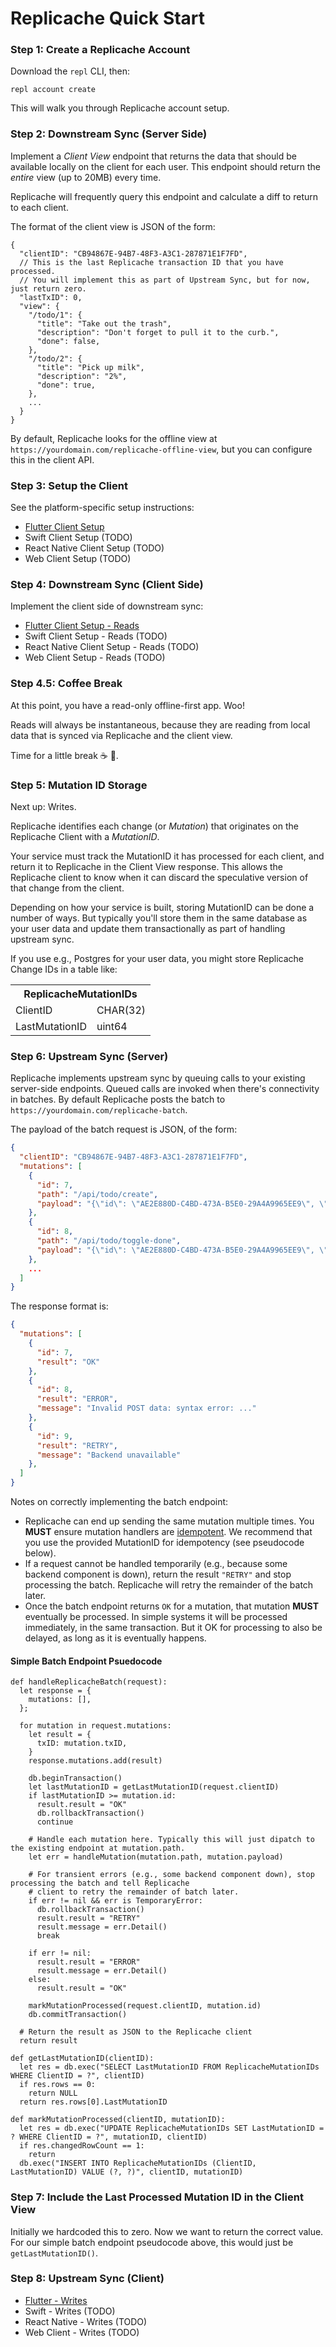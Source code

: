 # Replicache Quick Start

### Step 1: Create a Replicache Account

Download the `repl` CLI, then:

```
repl account create
```

This will walk you through Replicache account setup.

### Step 2: Downstream Sync (Server Side)

Implement a *Client View* endpoint  that returns the data that should be available locally on the client for each user. This endpoint should return the *entire* view (up to 20MB) every time.

Replicache will frequently query this endpoint and calculate a diff to return to each client.

The format of the client view is JSON of the form:

```jsonc
{
  "clientID": "CB94867E-94B7-48F3-A3C1-287871E1F7FD",
  // This is the last Replicache transaction ID that you have processed.
  // You will implement this as part of Upstream Sync, but for now, just return zero.
  "lastTxID": 0,
  "view": {
    "/todo/1": {
      "title": "Take out the trash",
      "description": "Don't forget to pull it to the curb.",
      "done": false,
    },
    "/todo/2": {
      "title": "Pick up milk",
      "description": "2%",
      "done": true,
    },
    ...
  }
}
```

By default, Replicache looks for the offline view at `https://yourdomain.com/replicache-offline-view`, but you can
configure this in the client API.

### Step 3: Setup the Client

See the platform-specific setup instructions:

* [Flutter Client Setup](setup-flutter.md)
* Swift Client Setup (TODO)
* React Native Client Setup (TODO)
* Web Client Setup (TODO)

### Step 4: Downstream Sync (Client Side)

Implement the client side of downstream sync:

* [Flutter Client Setup - Reads](setup-flutter.md#4-read-data)
* Swift Client Setup - Reads (TODO)
* React Native Client Setup - Reads (TODO)
* Web Client Setup - Reads (TODO)

### Step 4.5: Coffee Break

At this point, you have a read-only offline-first app. Woo!

Reads will always be instantaneous, because they are reading from local data that is synced via Replicache and the client view.

Time for a little break ☕️ 🍵.

### Step 5: Mutation ID Storage

Next up: Writes.

Replicache identifies each change (or *Mutation*) that originates on the Replicache Client with a *MutationID*.

Your service must track the MutationID it has processed for each client, and return it to Replicache in the Client View response. This allows the Replicache client to know when it can discard the speculative version of that change from the client.

Depending on how your service is built, storing MutationID can be done a number of ways. But typically you'll store them in the same database as your user data and update them transactionally as part of handling upstream sync.

If you use e.g., Postgres for your user data, you might store Replicache Change IDs in a table like:

<table>
  <tr>
    <th colspan=2>ReplicacheMutationIDs</th>
  </tr>
  <tr>
    <td>ClientID</td>
    <td>CHAR(32)</td>
  </tr>
  <tr>
    <td>LastMutationID</td>
    <td>uint64</td>
  </tr>
</table>

### Step 6: Upstream Sync (Server)

Replicache implements upstream sync by queuing calls to your existing server-side endpoints. Queued calls are invoked when
there's connectivity in batches. By default Replicache posts the batch to `https://yourdomain.com/replicache-batch`.

The payload of the batch request is JSON, of the form:

```json
{
  "clientID": "CB94867E-94B7-48F3-A3C1-287871E1F7FD",
  "mutations": [
    {
      "id": 7,
      "path": "/api/todo/create",
      "payload": "{\"id\": \"AE2E880D-C4BD-473A-B5E0-29A4A9965EE9\", \"title\": \"Take out the trash\", ..."
    },
    {
      "id": 8,
      "path": "/api/todo/toggle-done",
      "payload": "{\"id\": \"AE2E880D-C4BD-473A-B5E0-29A4A9965EE9\", \"done\": true}"
    },
    ...
  ]
}
```

The response format is:

```json
{
  "mutations": [
    {
      "id": 7,
      "result": "OK"
    },
    {
      "id": 8,
      "result": "ERROR",
      "message": "Invalid POST data: syntax error: ..."
    },
    {
      "id": 9,
      "result": "RETRY",
      "message": "Backend unavailable"
    },
  ]
}
```

Notes on correctly implementing the batch endpoint:

* Replicache can end up sending the same mutation multiple times. You **MUST** ensure mutation handlers are [idempotent](https://en.wikipedia.org/wiki/Idempotence#Computer_science_meaning). We recommend that you use the provided MutationID for idempotency (see pseudocode below).
* If a request cannot be handled temporarily (e.g., because some backend component is down), return the result `"RETRY"` and stop processing the batch. Replicache will retry the remainder of the batch later.
* Once the batch endpoint returns `OK` for a mutation, that mutation **MUST** eventually be processed. In simple systems it will be processed immediately, in the same transaction. But it OK for processing to also be delayed, as long as it is eventually happens.

#### Simple Batch Endpoint Psuedocode

```
def handleReplicacheBatch(request):
  let response = {
    mutations: [],
  };

  for mutation in request.mutations:
    let result = {
      txID: mutation.txID,
    }
    response.mutations.add(result)

    db.beginTransaction()
    let lastMutationID = getLastMutationID(request.clientID)
    if lastMutationID >= mutation.id:
      result.result = "OK"
      db.rollbackTransaction()
      continue
  
    # Handle each mutation here. Typically this will just dipatch to the existing endpoint at mutation.path.
    let err = handleMutation(mutation.path, mutation.payload)

    # For transient errors (e.g., some backend component down), stop processing the batch and tell Replicache
    # client to retry the remainder of batch later.
    if err != nil && err is TemporaryError:
      db.rollbackTransaction()
      result.result = "RETRY"
      result.message = err.Detail()
      break

    if err != nil:
      result.result = "ERROR"
      result.message = err.Detail()
    else:
      result.result = "OK"

    markMutationProcessed(request.clientID, mutation.id)
    db.commitTransaction()

  # Return the result as JSON to the Replicache client
  return result

def getLastMutationID(clientID):
  let res = db.exec("SELECT LastMutationID FROM ReplicacheMutationIDs WHERE ClientID = ?", clientID)
  if res.rows == 0:
    return NULL
  return res.rows[0].LastMutationID

def markMutationProcessed(clientID, mutationID):
  let res = db.exec("UPDATE ReplicacheMutationIDs SET LastMutationID = ? WHERE ClientID = ?", mutationID, clientID)
  if res.changedRowCount == 1:
    return
  db.exec("INSERT INTO ReplicacheMutationIDs (ClientID, LastMutationID) VALUE (?, ?)", clientID, mutationID)
```

### Step 7: Include the Last Processed Mutation ID in the Client View

Initially we hardcoded this to zero. Now we want to return the correct value. For our simple batch endpoint pseudocode above, this would just be `getLastMutationID()`.

### Step 8: Upstream Sync (Client)

* [Flutter - Writes](setup-flutter.md#5-write-data)
* Swift - Writes (TODO)
* React Native - Writes (TODO)
* Web Client - Writes (TODO)
